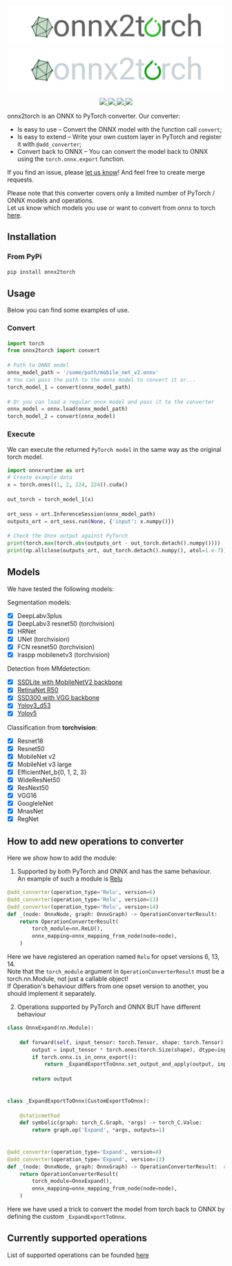 <div align="center">
  <img src="assets/logo/onnx2torch_light.png#gh-light-mode-only">
  <img src="assets/logo/onnx2torch_dark.png#gh-dark-mode-only">
</div>

<p align="center">
    <a href="https://pypi.org/project/onnx2torch">
        <img src="https://badgen.net/pypi/v/onnx2torch" />
    </a>
    <a href="https://pypi.org/project/onnx2torch">
        <img src="https://badgen.net/pypi/license/onnx2torch" />
    </a>
    <a href="https://pypi.org/project/onnx2torch">
        <img src="https://img.shields.io/pypi/format/onnx2torch" />
    </a>
    <a href="https://github.com/ENOT-AutoDL/onnx2torch/stargazers">
        <img src="https://img.shields.io/github/stars/ENOT-AutoDL/onnx2torch.svg?style=social&label=Star&maxAge=2592000" />
    </a>
</p>

onnx2torch is an ONNX to PyTorch converter. 
Our converter:
* Is easy to use – Convert the ONNX model with the function call ``convert``;
* Is easy to extend – Write your own custom layer in PyTorch and register it with ``@add_converter``;
* Convert back to ONNX – You can convert the model back to ONNX using the ``torch.onnx.export`` function.

If you find an issue, please [let us know](https://github.com/ENOT-AutoDL/onnx2torch/issues)! And feel free to create merge requests.

Please note that this converter covers only a limited number of PyTorch / ONNX models and operations.  
Let us know which models you use or want to convert from onnx to torch [here](https://github.com/ENOT-AutoDL/onnx2torch/discussions).

## Installation

### From PyPi

```bash
pip install onnx2torch
```

## Usage

Below you can find some examples of use.

### Convert
```python
import torch
from onnx2torch import convert

# Path to ONNX model
onnx_model_path = '/some/path/mobile_net_v2.onnx'
# You can pass the path to the onnx model to convert it or...
torch_model_1 = convert(onnx_model_path)

# Or you can load a regular onnx model and pass it to the converter
onnx_model = onnx.load(onnx_model_path)
torch_model_2 = convert(onnx_model)
```

### Execute

We can execute the returned ``PyTorch model`` in the same way as the original torch model.

```python
import onnxruntime as ort
# Create example data
x = torch.ones((1, 2, 224, 224)).cuda()

out_torch = torch_model_1(x)

ort_sess = ort.InferenceSession(onnx_model_path)
outputs_ort = ort_sess.run(None, {'input': x.numpy()})

# Check the Onnx output against PyTorch
print(torch.max(torch.abs(outputs_ort - out_torch.detach().numpy())))
print(np.allclose(outputs_ort, out_torch.detach().numpy(), atol=1.e-7))
```

## Models

We have tested the following models:

Segmentation models:
- [x] DeepLabv3plus
- [x] DeepLabv3 resnet50 (torchvision)
- [x] HRNet
- [x] UNet (torchvision)
- [x] FCN resnet50 (torchvision)
- [x] lraspp mobilenetv3 (torchvision)

Detection  from MMdetection:
- [x] [SSDLite with MobileNetV2 backbone](https://github.com/open-mmlab/mmdetection)
- [x] [RetinaNet R50](https://github.com/open-mmlab/mmdetection)
- [x] [SSD300 with VGG backbone](https://github.com/open-mmlab/mmdetection)
- [x] [Yolov3_d53](https://github.com/open-mmlab/mmdetection)
- [x] [Yolov5](https://github.com/ultralytics/yolov5)

Classification from __torchvision__:
- [x] Resnet18
- [x] Resnet50
- [x] MobileNet v2
- [x] MobileNet v3 large
- [x] EfficientNet_b{0, 1, 2, 3}
- [x] WideResNet50
- [x] ResNext50
- [x] VGG16
- [x] GoogleleNet
- [x] MnasNet
- [x] RegNet

## How to add new operations to converter

Here we show how to add the module:
1. Supported by both PyTorch and ONNX and has the same behaviour.  
An example of such a module is [Relu](./onnx2torch/node_converters/activations.py)
```python
@add_converter(operation_type='Relu', version=6)
@add_converter(operation_type='Relu', version=13)
@add_converter(operation_type='Relu', version=14)
def _(node: OnnxNode, graph: OnnxGraph) -> OperationConverterResult:
    return OperationConverterResult(
        torch_module=nn.ReLU(),
        onnx_mapping=onnx_mapping_from_node(node=node),
    )
```
Here we have registered an operation named ``Relu`` for opset versions 6, 13, 14.  
Note that the ``torch_module`` argument in ``OperationConverterResult`` must be a torch.nn.Module, not just a callable object!  
If Operation's behaviour differs from one opset version to another, you should implement it separately.

2. Operations supported by PyTorch and ONNX BUT have different behaviour
```python
class OnnxExpand(nn.Module):

    def forward(self, input_tensor: torch.Tensor, shape: torch.Tensor) -> torch.Tensor:
        output = input_tensor * torch.ones(torch.Size(shape), dtype=input_tensor.dtype, device=input_tensor.device)
        if torch.onnx.is_in_onnx_export():
            return _ExpandExportToOnnx.set_output_and_apply(output, input_tensor, shape)

        return output


class _ExpandExportToOnnx(CustomExportToOnnx):

    @staticmethod
    def symbolic(graph: torch_C.Graph, *args) -> torch_C.Value:
        return graph.op('Expand', *args, outputs=1)


@add_converter(operation_type='Expand', version=8)
@add_converter(operation_type='Expand', version=13)
def _(node: OnnxNode, graph: OnnxGraph) -> OperationConverterResult:  # pylint: disable=unused-argument
    return OperationConverterResult(
        torch_module=OnnxExpand(),
        onnx_mapping=onnx_mapping_from_node(node=node),
    )
```

Here we have used a trick to convert the model from torch back to ONNX by defining the custom ``_ExpandExportToOnnx``.

## Currently supported operations

List of supported operations can be founded [here](operators.md)
